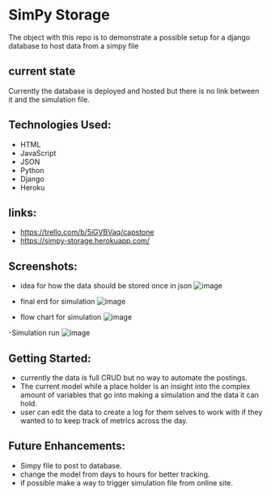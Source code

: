 # SimPy Storage
  The object with this repo is to demonstrate a possible setup for a django database to host data from a simpy file


##  current state
Currently the database is deployed and hosted but there is no link between it and the simulation file.

## Technologies Used:

- HTML
- JavaScript
- JSON
- Python
- Django
- Heroku

## links:
- https://trello.com/b/5iGVBVaq/capstone
- https://simpy-storage.herokuapp.com/

## Screenshots:

- idea for how the data should be stored once in json
![image](https://i.imgur.com/l5JFkEu.jpg)

- final erd for simulation
![image](https://i.imgur.com/KXxOvms.png)

- flow chart for simulation
![image](https://i.imgur.com/8fWoESF.jpg)

-Simulation run 
![image](https://i.imgur.com/4fq2NRx.png)


## Getting Started:
- currently the data is full CRUD but no way to automate the postings.
- The current model while a place holder is an insight into the complex amount of variables that go into making a simulation and the data it can hold.
- user can edit the data to create a log for them selves to work with if they wanted to to keep track of metrics across the day.


## Future Enhancements:
- Simpy file to post to database.
- change the model from days to hours for better tracking.
- if possible make a way to trigger simulation file from online site.

